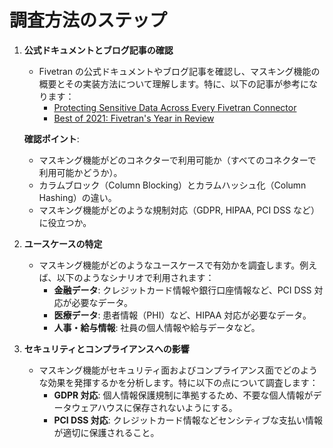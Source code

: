 # 調査方法のステップ

1. **公式ドキュメントとブログ記事の確認**

   - Fivetran の公式ドキュメントやブログ記事を確認し、マスキング機能の概要とその実装方法について理解します。特に、以下の記事が参考になります：
     - [Protecting Sensitive Data Across Every Fivetran Connector](https://www.fivetran.com/blog/protecting-sensitive-data-across-every-connector?t)
     - [Best of 2021: Fivetran's Year in Review](https://www.fivetran.com/blog/best-of-2021-fivetrans-year-in-review?t)

   **確認ポイント**:

   - マスキング機能がどのコネクターで利用可能か（すべてのコネクターで利用可能かどうか）。
   - カラムブロック（Column Blocking）とカラムハッシュ化（Column Hashing）の違い。
   - マスキング機能がどのような規制対応（GDPR, HIPAA, PCI DSS など）に役立つか。

2. **ユースケースの特定**

   - マスキング機能がどのようなユースケースで有効かを調査します。例えば、以下のようなシナリオで利用されます：
     - **金融データ**: クレジットカード情報や銀行口座情報など、PCI DSS 対応が必要なデータ。
     - **医療データ**: 患者情報（PHI）など、HIPAA 対応が必要なデータ。
     - **人事・給与情報**: 社員の個人情報や給与データなど。

3. **セキュリティとコンプライアンスへの影響**

   - マスキング機能がセキュリティ面およびコンプライアンス面でどのような効果を発揮するかを分析します。特に以下の点について調査します：
     - **GDPR 対応**: 個人情報保護規制に準拠するため、不要な個人情報がデータウェアハウスに保存されないようにする。
     - **PCI DSS 対応**: クレジットカード情報などセンシティブな支払い情報が適切に保護されること。
